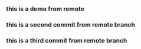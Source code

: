 ### this is a demo from remote 

### this is a second commit from remote branch

### this is a third commit from remote branch
